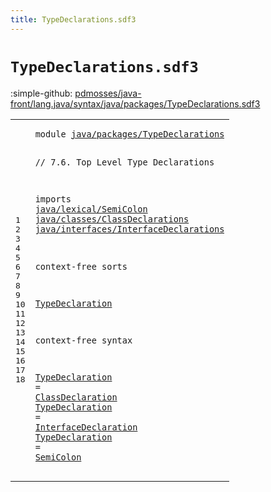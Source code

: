 ```yaml
---
title: TypeDeclarations.sdf3
---
```


# `TypeDeclarations.sdf3`

:simple-github: [pdmosses/java-front/lang.java/syntax/java/packages/TypeDeclarations.sdf3]

[pdmosses/java-front/lang.java/syntax/java/packages/TypeDeclarations.sdf3]: https://github.com/pdmosses/java-front/blob/master/lang.java/syntax/java/packages/TypeDeclarations.sdf3 "The source file on GitHub"

<div class="sdf3"><table class="highlighttable"><tbody><tr><td class="linenos"><div class="linenodiv"><pre><span></span>1
2
3
4
5
6
7
8
9
10
11
12
13
14
15
16
17
18
</pre></div></td>
<td class="code"><pre><code><span class="keyword">module</span> <a href="../CompilationUnits.sdf3#java/packages/TypeDeclarations_148_178" id="java/packages/TypeDeclarations_7_37" title="Referenced at ../CompilationUnits.sdf3 line 8">java/packages/TypeDeclarations</a>

<span class="layout">// 7.6. Top Level Type Declarations</span>

<span class="keyword">imports</span>
  <a href="../../lexical/SemiColon.sdf3#java/lexical/SemiColon_7_29" id="java/lexical/SemiColon_86_108" title="Defined at ../../lexical/SemiColon.sdf3 line 1">java/lexical/SemiColon</a>
  <a href="../../classes/ClassDeclarations.sdf3#java/classes/ClassDeclarations_7_37" id="java/classes/ClassDeclarations_111_141" title="Defined at ../../classes/ClassDeclarations.sdf3 line 1">java/classes/ClassDeclarations</a>
  <a href="../../interfaces/InterfaceDeclarations.sdf3#java/interfaces/InterfaceDeclarations_7_44" id="java/interfaces/InterfaceDeclarations_144_181" title="Defined at ../../interfaces/InterfaceDeclarations.sdf3 line 1">java/interfaces/InterfaceDeclarations</a>

<span class="keyword">context-free sorts</span>

  <a href="../CompilationUnits.sdf3#TypeDeclaration_346_361" id="TypeDeclaration_205_220" title="Referenced at ../CompilationUnits.sdf3 line 22">TypeDeclaration</a>

<span class="keyword">context-free syntax</span>
  
  <a href="../CompilationUnits.sdf3#TypeDeclaration_346_361" id="TypeDeclaration_247_262" title="Referenced at ../CompilationUnits.sdf3 line 22">TypeDeclaration</a> = <a href="../../classes/ClassDeclarations.sdf3#ClassDeclaration_507_523" id="ClassDeclaration_265_281" title="Defined at ../../classes/ClassDeclarations.sdf3 line 22, 33, 34">ClassDeclaration</a>
  <a href="../CompilationUnits.sdf3#TypeDeclaration_346_361" id="TypeDeclaration_284_299" title="Referenced at ../CompilationUnits.sdf3 line 22">TypeDeclaration</a> = <a href="../../interfaces/InterfaceDeclarations.sdf3#InterfaceDeclaration_396_416" id="InterfaceDeclaration_302_322" title="Defined at ../../interfaces/InterfaceDeclarations.sdf3 line 18, 26, 31">InterfaceDeclaration</a>
  <a href="../CompilationUnits.sdf3#TypeDeclaration_346_361" id="TypeDeclaration_325_340" title="Referenced at ../CompilationUnits.sdf3 line 22">TypeDeclaration</a> = <a href="../../lexical/SemiColon.sdf3#SemiColon_132_141" id="SemiColon_343_352" title="Defined at ../../lexical/SemiColon.sdf3 line 8, 12">SemiColon</a>
</code></pre></td></tr></tbody></table></div>